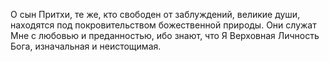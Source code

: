 О сын Притхи, те же, кто свободен от заблуждений, великие души, находятся под покровительством божественной природы. Они служат Мне с любовью и преданностью, ибо знают, что Я Верховная Личность Бога, изначальная и неистощимая.